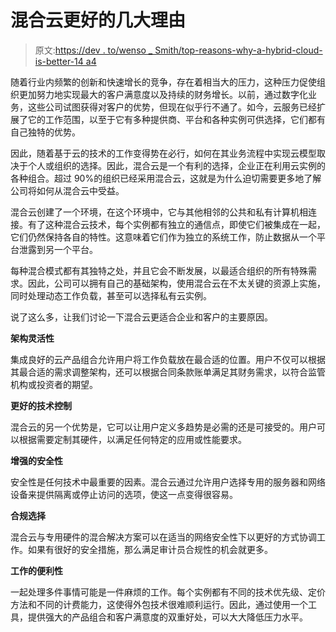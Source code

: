 # 混合云更好的几大理由

> 原文:[https://dev . to/wenso _ Smith/top-reasons-why-a-hybrid-cloud-is-better-14 a4](https://dev.to/wenso_smith/top-reasons-why-a-hybrid-cloud-is-better-14a4)

随着行业内频繁的创新和快速增长的竞争，存在着相当大的压力，这种压力促使组织更加努力地实现最大的客户满意度以及持续的财务增长。以前，通过数字化业务，这些公司试图获得对客户的优势，但现在似乎行不通了。如今，云服务已经扩展了它的工作范围，以至于它有多种提供商、平台和各种实例可供选择，它们都有自己独特的优势。

因此，随着基于云的技术的工作变得势在必行，如何在其业务流程中实现云模型取决于个人或组织的选择。因此，混合云是一个有利的选择，企业正在利用云实例的各种组合。超过 90%的组织已经采用混合云，这就是为什么迫切需要更多地了解公司将如何从混合云中受益。

混合云创建了一个环境，在这个环境中，它与其他相邻的公共和私有计算机相连接。有了这种混合云技术，每个实例都有独立的通信点，即使它们被集成在一起，它们仍然保持各自的特性。这意味着它们作为独立的系统工作，防止数据从一个平台泄露到另一个平台。

每种混合模式都有其独特之处，并且它会不断发展，以最适合组织的所有特殊需求。因此，公司可以拥有自己的基础架构，使用混合云在不太关键的资源上实施，同时处理动态工作负载，甚至可以选择私有云实例。

说了这么多，让我们讨论一下混合云更适合企业和客户的主要原因。

**架构灵活性**

集成良好的云产品组合允许用户将工作负载放在最合适的位置。用户不仅可以根据其最合适的需求调整架构，还可以根据合同条款账单满足其财务需求，以符合监管机构或投资者的期望。

**更好的技术控制**

混合云的另一个优势是，它可以让用户定义多趋势是必需的还是可接受的。用户可以根据需要定制其硬件，以满足任何特定的应用或性能要求。

**增强的安全性**

安全性是任何技术中最重要的因素。混合云通过允许用户选择专用的服务器和网络设备来提供隔离或停止访问的选项，使这一点变得很容易。

**合规选择**

混合云与专用硬件的混合解决方案可以在适当的网络安全性下以更好的方式协调工作。如果有很好的安全措施，那么满足审计员合规性的机会就更多。

**工作的便利性**

一起处理多件事情可能是一件麻烦的工作。每个实例都有不同的技术优先级、定价方法和不同的计费能力，这使得外包技术很难顺利运行。因此，通过使用一个工具，提供强大的产品组合和客户满意度的双重好处，可以大大降低压力水平。